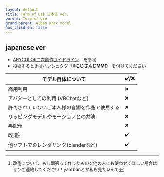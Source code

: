 ```yaml
---
layout: default
title: Term of Use 日本語 ver.
parent: Term of Use
grand_parent: Alban Knox model
has_children: false
---
```


## japanese ver
- [ANYCOLOR二次創作ガイドライン](https://event.nijisanji.app/guidelines/)　を参照
- 投稿するときはハッシュタグ「**#にじさんじMMD**」を付けてください

|   モデル自体について     | ✔️/❌    |
| ----------- | ----------- |
|商用利用|❌|
|アバターとしての利用 (VRChatなど)|❌|
|許可されていないご本人様の音源を作品で使用する|❌|
|リッピングモデルやモーションとの共演|❌|
|再配布|❌|
|改造[^mod] |✔️| 
|他ソフトでのレンダリング(blenderなど)|✔️|



[^mod]: 改造について、もし頑張って作ったものを他の人にも使わせてほしい場合はぜひご連絡してください！yamibanとか私も見たいんで
